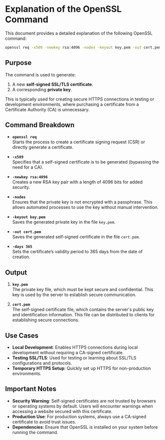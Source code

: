 # Explanation of the OpenSSL Command

This document provides a detailed explanation of the following OpenSSL command:

```bash
openssl req -x509 -newkey rsa:4096 -nodes -keyout key.pem -out cert.pem -days 365
```

## Purpose

The command is used to generate:

1. A new **self-signed SSL/TLS certificate**.
2. A corresponding **private key**.

This is typically used for creating secure HTTPS connections in testing or development environments, where purchasing a certificate from a Certificate Authority (CA) is unnecessary.

## Command Breakdown

- **`openssl req`**  
  Starts the process to create a certificate signing request (CSR) or directly generate a certificate.

- **`-x509`**  
  Specifies that a self-signed certificate is to be generated (bypassing the need for a CA).

- **`-newkey rsa:4096`**  
  Creates a new RSA key pair with a length of 4096 bits for added security.

- **`-nodes`**  
  Ensures that the private key is not encrypted with a passphrase. This allows automated processes to use the key without manual intervention.

- **`-keyout key.pem`**  
  Saves the generated private key in the file `key.pem`.

- **`-out cert.pem`**  
  Saves the generated self-signed certificate in the file `cert.pem`.

- **`-days 365`**  
  Sets the certificate’s validity period to 365 days from the date of creation.

## Output

1. **`key.pem`**  
   The private key file, which must be kept secure and confidential. This key is used by the server to establish secure communication.

2. **`cert.pem`**  
   The self-signed certificate file, which contains the server's public key and identification information. This file can be distributed to clients for establishing secure connections.

## Use Cases

- **Local Development**: Enables HTTPS connections during local development without requiring a CA-signed certificate.
- **Testing SSL/TLS**: Used for testing or learning about SSL/TLS configurations and protocols.
- **Temporary HTTPS Setup**: Quickly set up HTTPS for non-production environments.

## Important Notes

- **Security Warning**: Self-signed certificates are not trusted by browsers or operating systems by default. Users will encounter warnings when accessing a website secured with this certificate.
- **Production Use**: For production systems, always use a CA-signed certificate to avoid trust issues.
- **Dependencies**: Ensure that OpenSSL is installed on your system before running the command.
